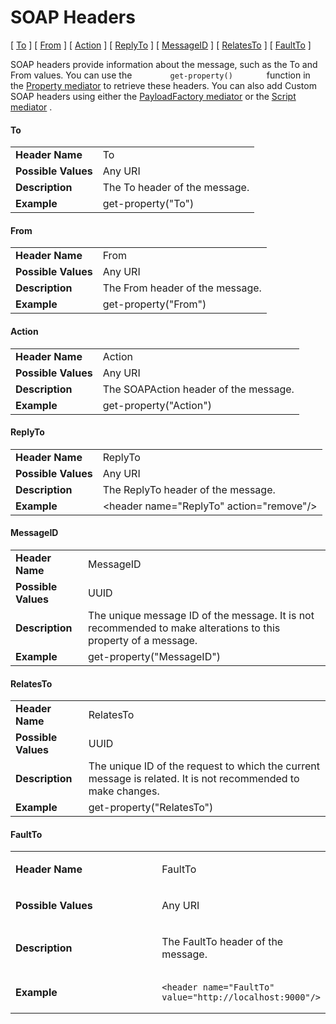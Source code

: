 # SOAP Headers

\[ [To](#SOAPHeaders-To) \] \[ [From](#SOAPHeaders-From) \] \[
[Action](#SOAPHeaders-Action) \] \[ [ReplyTo](#SOAPHeaders-ReplyTo) \]
\[ [MessageID](#SOAPHeaders-MessageID) \] \[
[RelatesTo](#SOAPHeaders-RelatesTo) \] \[
[FaultTo](#SOAPHeaders-FaultTo) \]

SOAP headers provide information about the message, such as the To and
From values. You can use the `         get-property()        ` function
in the [Property mediator](_Property_Mediator_) to retrieve these
headers. You can also add Custom SOAP headers using either the
[PayloadFactory
mediator](https://docs.wso2.com/display/EI6xx/PayloadFactory+Mediator#PayloadFactoryMediator-Example8:AddingacustomSOAPheader)
or the [Script
mediator](https://docs.wso2.com/display/EI6xx/Script+Mediator#ScriptMediator-Example4-AddingacustomSOAPheader)
.

#### To

|                     |                               |
|---------------------|-------------------------------|
| **Header Name**     | To                            |
| **Possible Values** | Any URI                       |
| **Description**     | The To header of the message. |
| **Example**         | get-property("To")            |

#### From

|                     |                                 |
|---------------------|---------------------------------|
| **Header Name**     | From                            |
| **Possible Values** | Any URI                         |
| **Description**     | The From header of the message. |
| **Example**         | get-property("From")            |

#### Action

|                     |                                       |
|---------------------|---------------------------------------|
| **Header Name**     | Action                                |
| **Possible Values** | Any URI                               |
| **Description**     | The SOAPAction header of the message. |
| **Example**         | get-property("Action")                |

#### ReplyTo

|                     |                                            |
|---------------------|--------------------------------------------|
| **Header Name**     | ReplyTo                                    |
| **Possible Values** | Any URI                                    |
| **Description**     | The ReplyTo header of the message.         |
| **Example**         | \<header name="ReplyTo" action="remove"/\> |

#### MessageID

|                     |                                                                                                                |
|---------------------|----------------------------------------------------------------------------------------------------------------|
| **Header Name**     | MessageID                                                                                                      |
| **Possible Values** | UUID                                                                                                           |
| **Description**     | The unique message ID of the message. It is not recommended to make alterations to this property of a message. |
| **Example**         | get-property("MessageID")                                                                                      |

#### RelatesTo

|                     |                                                                                                              |
|---------------------|--------------------------------------------------------------------------------------------------------------|
| **Header Name**     | RelatesTo                                                                                                    |
| **Possible Values** | UUID                                                                                                         |
| **Description**     | The unique ID of the request to which the current message is related. It is not recommended to make changes. |
| **Example**         | get-property("RelatesTo")                                                                                    |

#### FaultTo

<table>
<colgroup>
<col style="width: 50%" />
<col style="width: 50%" />
</colgroup>
<tbody>
<tr class="odd">
<td><p><strong>Header Name</strong></p></td>
<td><p>FaultTo</p></td>
</tr>
<tr class="even">
<td><p><strong>Possible Values</strong></p></td>
<td><p>Any URI</p></td>
</tr>
<tr class="odd">
<td><p><strong>Description</strong></p></td>
<td><p>The FaultTo header of the message.</p></td>
</tr>
<tr class="even">
<td><p><strong>Example</strong></p></td>
<td><div class="content-wrapper">
<div class="code panel pdl" style="border-width: 1px;">
<div class="codeContent panelContent pdl">
<div class="sourceCode" id="cb1" data-syntaxhighlighter-params="brush: java; gutter: false; theme: Confluence" data-theme="Confluence" style="brush: java; gutter: false; theme: Confluence"><pre class="sourceCode java"><code class="sourceCode java"><span id="cb1-1"><a href="#cb1-1"></a>&lt;header name=<span class="st">&quot;FaultTo&quot;</span> value=<span class="st">&quot;http://localhost:9000&quot;</span>/&gt;</span></code></pre></div>
</div>
</div>
</div></td>
</tr>
</tbody>
</table>
